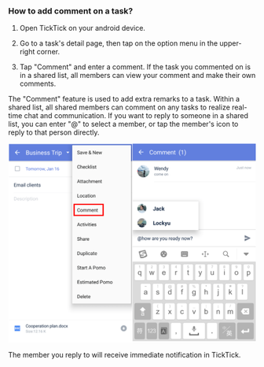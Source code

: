 ### How to add comment on a task?

1. Open TickTick on your android device.

2. Go to a task's detail page, then tap on the option menu in the upper-right corner.

3. Tap "Comment" and enter a comment. If the task you commented on is in a shared list, all members can view your comment and make their own comments.

The "Comment" feature is used to add extra remarks to a task. Within a shared list, all shared members can comment on any tasks to realize real-time chat and communication. If you want to reply to someone in a shared list, you can enter "@" to select a member, or tap the member's icon to reply to that person directly.


![](../tick-android/3.3/3.3.15.png)

The member you reply to will receive immediate notification in TickTick.


